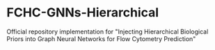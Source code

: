 # FCHC-GNNs-Hierarchical
Official repository implementation for "Injecting Hierarchical Biological Priors into Graph Neural Networks for Flow Cytometry Prediction"

